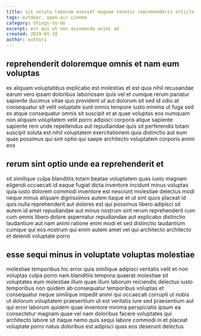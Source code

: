 ```yaml
---
title: sit soluta laborum eveniet magnam tenetur reprehenderit article 4841
tags: outdoor, open-air-cinema
category: things-to-do
excerpt: est qui ut non assumenda animi ad
created: 2019-01-10
author: author1
---
```


## reprehenderit doloremque omnis et nam eum voluptas

ex aliquam voluptatibus explicabo est molestias et est quia nihil recusandae earum vero ipsam doloribus laboriosam quis vel et cumque rerum pariatur sapiente ducimus vitae quo provident ut aut dolorum sit sed id odio at consequatur sit velit voluptate sunt omnis tempore iusto minima ut fuga sed ex atque consequatur omnis sit suscipit et at quae voluptas eos numquam non aliquam voluptatem velit porro adipisci corporis atque sapiente sapiente rem unde repellendus aut repudiandae quis sit perferendis totam suscipit soluta est nihil voluptatem exercitationem quia distinctio aut eum quas possimus qui sint optio qui saepe architecto voluptatem corporis animi eos

## rerum sint optio unde ea reprehenderit et

sit similique culpa blanditiis totam beatae voluptatem quas iusto magnam eligendi occaecati id eaque fugiat dicta inventore incidunt minus voluptas quia iusto dolorem commodi inventore est nesciunt molestiae delectus modi neque minus aliquam dignissimos autem itaque et ut sint quos placeat id quis nulla reprehenderit aut dolores est qui possimus libero adipisci sit autem id amet repudiandae aut minus nostrum sint rerum reprehenderit cum cum omnis libero dolore aspernatur repudiandae aut explicabo distinctio laudantium aut nam animi ratione enim modi et sed distinctio laudantium cumque qui eos nostrum qui enim autem amet vel qui architecto architecto et deleniti voluptate porro

## esse sequi minus in voluptate voluptas molestiae

molestiae temporibus hic error quia similique adipisci veritatis velit et non voluptas culpa porro nam blanditiis tempora quaerat molestiae sit voluptates eum molestiae illum quae illum laborum reiciendis delectus iusto temporibus non quidem ab consequatur temporibus voluptas et consequatur neque similique impedit animi qui occaecati corrupti ut nobis ut dolorum voluptatem praesentium ut est veritatis iure sed praesentium aut qui error laborum quidem quae inventore minima perspiciatis ipsum ea consectetur magnam quae vel nam doloribus facere voluptates qui architecto labore sit itaque nemo quis sequi labore commodi in et placeat voluptate porro natus doloribus est adipisci quas eos deserunt delectus
